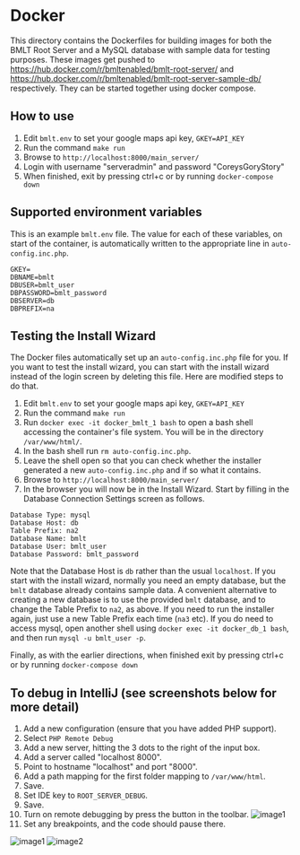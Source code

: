 # Docker

This directory contains the Dockerfiles for building images for both the BMLT Root Server and a MySQL database with sample data for testing purposes. These images get pushed to https://hub.docker.com/r/bmltenabled/bmlt-root-server/ and https://hub.docker.com/r/bmltenabled/bmlt-root-server-sample-db/ respectively. They can be started together using docker compose.

## How to use
1. Edit `bmlt.env` to set your google maps api key, `GKEY=API_KEY`
2. Run the command `make run`
3. Browse to `http://localhost:8000/main_server/`
4. Login with username "serveradmin" and password "CoreysGoryStory"
5. When finished, exit by pressing ctrl+c or by running `docker-compose down`

## Supported environment variables
This is an example `bmlt.env` file. The value for each of these variables, on start of the container, is automatically written to the appropriate line in `auto-config.inc.php`.
```
GKEY=
DBNAME=bmlt
DBUSER=bmlt_user
DBPASSWORD=bmlt_password
DBSERVER=db
DBPREFIX=na
```

## Testing the Install Wizard
The Docker files automatically set up an `auto-config.inc.php` file for you. If you want to test the install wizard,
you can start with the install wizard instead of the login screen by deleting this file. Here
are modified steps to do that.
1. Edit `bmlt.env` to set your google maps api key, `GKEY=API_KEY`
2. Run the command `make run`
3. Run `docker exec -it docker_bmlt_1 bash` to open a bash shell accessing the container's file system. You will be in
the directory `/var/www/html/`.
4. In the bash shell run `rm auto-config.inc.php`.
5. Leave the shell open so that you can check whether the installer generated a new `auto-config.inc.php` and if so what it contains.
6. Browse to `http://localhost:8000/main_server/`
7. In the browser you will now be in the Install Wizard. Start by filling in the Database Connection Settings screen as follows.
```
Database Type: mysql
Database Host: db
Table Prefix: na2
Database Name: bmlt
Database User: bmlt_user
Database Password: bmlt_password
```
Note that the Database Host is `db` rather than the usual `localhost`. If you start with the install wizard, normally
you need an empty database, but the `bmlt` database already contains sample data. A convenient alternative to creating
a new database is to use the provided `bmlt` database, and to change the Table Prefix to `na2`, as above.  If you need
to run the installer again, just use a new Table Prefix each time (`na3` etc). If you do need to access mysql, open
another shell using `docker exec -it docker_db_1 bash`, and then run `mysql -u bmlt_user -p`.

Finally, as with the earlier directions, when finished exit by pressing ctrl+c or by running `docker-compose down`

## To debug in IntelliJ (see screenshots below for more detail)

1. Add a new configuration (ensure that you have added PHP support).
2. Select `PHP Remote Debug`
3. Add a new server, hitting the 3 dots to the right of the input box.
4. Add a server called "localhost 8000".
5. Point to hostname "localhost" and port "8000".
6. Add a path mapping for the first folder mapping to `/var/www/html`.
7. Save.
8. Set IDE key to `ROOT_SERVER_DEBUG`.
9. Save.
10. Turn on remote debugging by press the button in the toolbar. ![image1](img/3.png)
11. Set any breakpoints, and the code should pause there.

![image1](img/1.png)
![image2](img/2.png)
